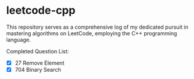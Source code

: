 # leetcode-cpp

 This repository serves as a comprehensive log of my dedicated pursuit in mastering algorithms on LeetCode, employing the C++ programming language.

Completed Question List:

* [x] 27 Remove Element
* [x] 704 Binary Search
